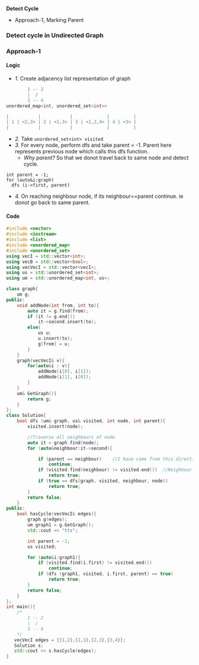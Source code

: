 **Detect Cycle**
- Approach-1, Marking Parent

### Detect cycle in Undirected Graph

### Approach-1
#### Logic
- _1._ Create adjacency list representation of graph
```c
        1 -- 2
        |  /
        3 -- 4
unordered_map<int, unordered_set<int>>

|           |           |             |         |
| 1 | <2,3> | 2 | <1,3> | 3 | <1,2,4> | 4 | <3> |
|           |           |             |         |
```
- _2._ Take `unordered_set<int> visited`
- _3._ For every node, perform dfs and take parent = -1. Parent here represents previous node which calls this dfs function.
  - _Why parent?_ So that we donot travel back to same node and detect cycle.
```
int parent = -1;
for (auto&i:graph)
  dfs (i->first, parent)
```
- _4._ On reaching neighbour node, if its neighbour==parent continue. ie donot go back to same parent.

#### Code
```cpp
#include <vector>
#include <iostream>
#include <list>
#include <unordered_map>
#include <unordered_set>
using vecI = std::vector<int>;
using vecB = std::vector<bool>;
using vecVecI = std::vector<vecI>;
using us = std::unordered_set<int>;
using um = std::unordered_map<int, us>;

class graph{
    um g;
public:
    void addNode(int from, int to){
        auto it = g.find(from);
        if (it != g.end())
            it->second.insert(to);
        else{
            us u;
            u.insert(to);
            g[from] = u;
        }
    }
    graph(vecVecI& v){
        for(auto&i : v){
            addNode(i[0], i[1]);
            addNode(i[1], i[0]);
        }
    }
    um& GetGraph(){
        return g;
    }
};
class Solution{
    bool dfs (um& graph, us& visited, int node, int parent){
        visited.insert(node);

        //Traverse all neighbours of node
        auto it = graph.find(node);
        for (auto&neighbour:it->second){

            if (parent == neighbour)    //I have came from this direction donot move back
                continue;
            if (visited.find(neighbour) != visited.end())  //Neighbour not yet visited
                return true;
            if (true == dfs(graph, visited, neighbour, node))
                return true;
        }
        return false;
    }
public:
    bool hasCycle(vecVecI& edges){
        graph g(edges);
        um graph1 = g.GetGraph();
        std::cout << "tts";

        int parent = -1;
        us visited;

        for (auto&i:graph1){
            if (visited.find(i.first) != visited.end())
                continue;
            if (dfs (graph1, visited, i.first, parent) == true)
                return true;
        }
        return false;
    }
};
int main(){
    /*
        1 -- 2
        |  /
        3 -- 4
    */
   vecVecI edges = {{1,2},{1,3},{2,3},{3,4}};
   Solution s;
   std::cout << s.hasCycle(edges);
}
```
